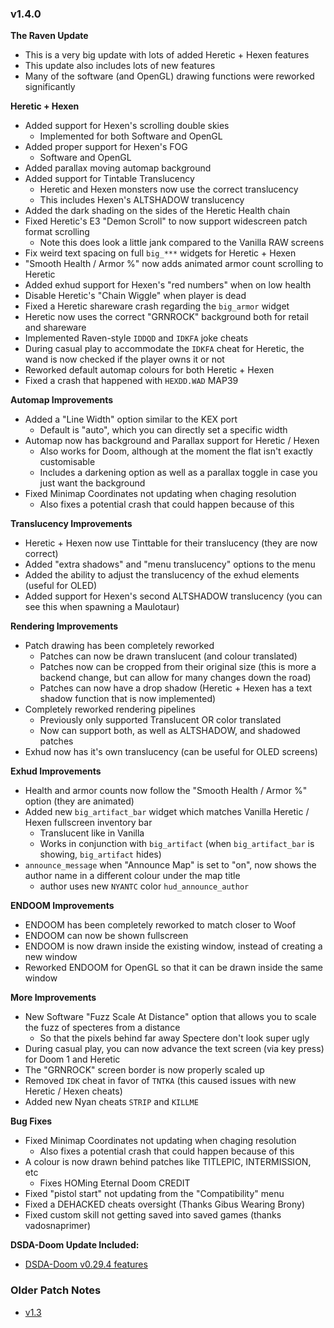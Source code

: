 ### v1.4.0

**The Raven Update**
- This is a very big update with lots of added Heretic + Hexen features
- This update also includes lots of new features
- Many of the software (and OpenGL) drawing functions were reworked significantly

**Heretic + Hexen**
- Added support for Hexen's scrolling double skies
  - Implemented for both Software and OpenGL
- Added proper support for Hexen's FOG
  - Software and OpenGL
- Added parallax moving automap background
- Added support for Tintable Translucency
  - Heretic and Hexen monsters now use the correct translucency
  - This includes Hexen's ALTSHADOW translucency
- Added the dark shading on the sides of the Heretic Health chain
- Fixed Heretic's E3 "Demon Scroll" to now support widescreen patch format scrolling
  - Note this does look a little jank compared to the Vanilla RAW screens
- Fix weird text spacing on full `big_***` widgets for Heretic + Hexen
- "Smooth Health / Armor %" now adds animated armor count scrolling to Heretic
- Added exhud support for Hexen's "red numbers" when on low health
- Disable Heretic's "Chain Wiggle" when player is dead
- Fixed a Heretic shareware crash regarding the `big_armor` widget
- Heretic now uses the correct "GRNROCK" background both for retail and shareware
- Implemented Raven-style `IDDQD` and `IDKFA` joke cheats
- During casual play to accommodate the `IDKFA` cheat for Heretic, the wand is now checked if the player owns it or not
- Reworked default automap colours for both Heretic + Hexen
- Fixed a crash that happened with `HEXDD.WAD` MAP39

**Automap Improvements**
- Added a "Line Width" option similar to the KEX port
  - Default is "auto", which you can directly set a specific width
- Automap now has background and Parallax support for Heretic / Hexen
  - Also works for Doom, although at the moment the flat isn't exactly customisable
  - Includes a darkening option as well as a parallax toggle in case you just want the background
- Fixed Minimap Coordinates not updating when chaging resolution
  - Also fixes a potential crash that could happen because of this

**Translucency Improvements**
- Heretic + Hexen now use Tinttable for their translucency (they are now correct)
- Added "extra shadows" and "menu translucency" options to the menu
- Added the ability to adjust the translucency of the exhud elements (useful for OLED)
- Added support for Hexen's second ALTSHADOW translucency (you can see this when spawning a Maulotaur)

**Rendering Improvements**
- Patch drawing has been completely reworked
  - Patches can now be drawn translucent (and colour translated)
  - Patches now can be cropped from their original size (this is more a backend change, but can allow for many changes down the road)
  - Patches can now have a drop shadow (Heretic + Hexen has a text shadow function that is now implemented)
- Completely reworked rendering pipelines
  - Previously only supported Translucent OR color translated
  - Now can support both, as well as ALTSHADOW, and shadowed patches
- Exhud now has it's own translucency (can be useful for OLED screens)

**Exhud Improvements**
- Health and armor counts now follow the "Smooth Health / Armor %" option (they are animated)
- Added new `big_artifact_bar` widget which matches Vanilla Heretic / Hexen fullscreen inventory bar
  - Translucent like in Vanilla
  - Works in conjunction with `big_artifact` (when `big_artifact_bar` is showing, `big_artifact` hides)
- `announce_message` when "Announce Map" is set to "on", now shows the author name in a different colour under the map title
  - author uses new `NYANTC` color `hud_announce_author`

**ENDOOM Improvements**
- ENDOOM has been completely reworked to match closer to Woof
- ENDOOM can now be shown fullscreen
- ENDOOM is now drawn inside the existing window, instead of creating a new window
- Reworked ENDOOM for OpenGL so that it can be drawn inside the same window

**More Improvements**
- New Software "Fuzz Scale At Distance" option that allows you to scale the fuzz of specteres from a distance
  - So that the pixels behind far away Spectere don't look super ugly
- During casual play, you can now advance the text screen (via key press) for Doom 1 and Heretic
- The "GRNROCK" screen border is now properly scaled up
- Removed `IDK` cheat in favor of `TNTKA` (this caused issues with new Heretic / Hexen cheats)
- Added new Nyan cheats `STRIP` and `KILLME`

**Bug Fixes**
- Fixed Minimap Coordinates not updating when chaging resolution
  - Also fixes a potential crash that could happen because of this
- A colour is now drawn behind patches like TITLEPIC, INTERMISSION, etc
  - Fixes HOMing Eternal Doom CREDIT
- Fixed "pistol start" not updating from the "Compatibility" menu
- Fixed a DEHACKED cheats oversight (Thanks Gibus Wearing Brony)
- Fixed custom skill not getting saved into saved games (thanks vadosnaprimer)

**DSDA-Doom Update Included:**
- [DSDA-Doom v0.29.4 features](/patch_notes/v0.29.md)

### Older Patch Notes
- [v1.3](/patch_notes/v1.3.md)